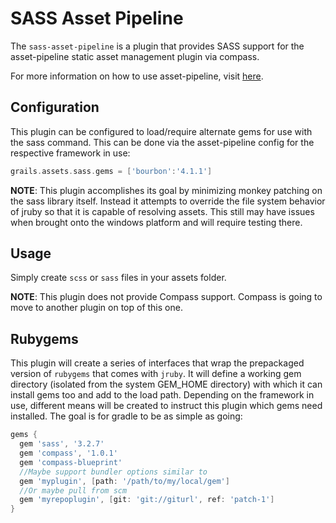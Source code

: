 SASS Asset Pipeline
==========================
The `sass-asset-pipeline` is a plugin that provides SASS support for the asset-pipeline static asset management plugin via compass.

For more information on how to use asset-pipeline, visit [here](http://www.github.com/bertramdev/asset-pipeline).

Configuration
-------------

This plugin can be configured to load/require alternate gems for use with the sass command.
This can be done via the asset-pipeline config for the respective framework in use:

```groovy
grails.assets.sass.gems = ['bourbon':'4.1.1'] 
```

**NOTE**: This plugin accomplishes its goal by minimizing monkey patching on the sass library itself. Instead it attempts to override the file system behavior of jruby so that it is capable of resolving assets. This still may have issues when brought onto the windows platform and will require testing there.

Usage
-----
Simply create `scss` or `sass` files in your assets folder. 

**NOTE**: This plugin does not provide Compass support. Compass is going to move to another plugin on top of this one.

Rubygems
--------

This plugin will create a series of interfaces that wrap the prepackaged version of `rubygems` that comes with `jruby`. It will define a working gem directory (isolated from the system GEM_HOME directory) with which it can install gems too and add to the load path. Depending on the framework in use, different means will be created to instruct this plugin which gems need installed. The goal is for gradle to be as simple as going:

```groovy
gems {
  gem 'sass', '3.2.7'
  gem 'compass', '1.0.1'
  gem 'compass-blueprint'
  //Maybe support bundler options similar to
  gem 'myplugin', [path: '/path/to/my/local/gem']
  //Or maybe pull from scm
  gem 'myrepoplugin', [git: 'git://giturl', ref: 'patch-1']
}
```